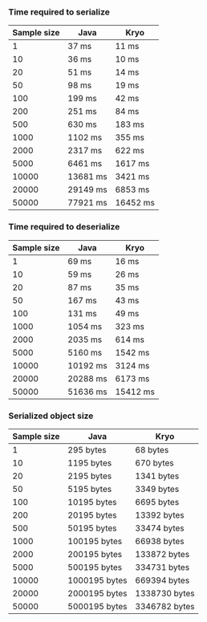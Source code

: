 ### Time required to serialize

| Sample size | Java     | Kryo     |
|-------------|----------|----------|
| 1           | 37 ms    | 11 ms    |
| 10          | 36 ms    | 10 ms    |
| 20          | 51 ms    | 14 ms    |
| 50          | 98 ms    | 19 ms    |
| 100         | 199 ms   | 42 ms    |
| 200         | 251 ms   | 84 ms    |
| 500         | 630 ms   | 183 ms   |
| 1000        | 1102 ms  | 355 ms   |
| 2000        | 2317 ms  | 622 ms   |
| 5000        | 6461 ms  | 1617 ms  |
| 10000       | 13681 ms | 3421 ms  |
| 20000       | 29149 ms | 6853 ms  |
| 50000       | 77921 ms | 16452 ms |

### Time required to deserialize

| Sample size | Java     | Kryo     |
|-------------|----------|----------|
| 1           | 69 ms    | 16 ms    |
| 10          | 59 ms    | 26 ms    |
| 20          | 87 ms    | 35 ms    |
| 50          | 167 ms   | 43 ms    |
| 100         | 131 ms   | 49 ms    |
| 1000        | 1054 ms  | 323 ms   |
| 2000        | 2035 ms  | 614 ms   |
| 5000        | 5160 ms  | 1542 ms  |
| 10000       | 10192 ms | 3124 ms  |
| 20000       | 20288 ms | 6173 ms  |
| 50000       | 51636 ms | 15412 ms |

### Serialized object size

| Sample size | Java          | Kryo          |
|-------------|---------------|---------------|
| 1           | 295 bytes     | 68 bytes      |
| 10          | 1195 bytes    | 670 bytes     |
| 20          | 2195 bytes    | 1341 bytes    |
| 50          | 5195 bytes    | 3349 bytes    |
| 100         | 10195 bytes   | 6695 bytes    |
| 200         | 20195 bytes   | 13392 bytes   |
| 500         | 50195 bytes   | 33474 bytes   |
| 1000        | 100195 bytes  | 66938 bytes   |
| 2000        | 200195 bytes  | 133872 bytes  |
| 5000        | 500195 bytes  | 334731 bytes  |
| 10000       | 1000195 bytes | 669394 bytes  |
| 20000       | 2000195 bytes | 1338730 bytes |
| 50000       | 5000195 bytes | 3346782 bytes |